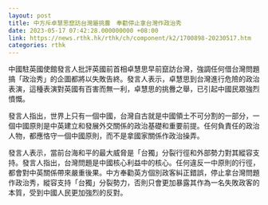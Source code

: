 ```yaml
---
layout: post
title: 中方斥卓慧思竄訪台灣屬挑釁　奉勸停止拿台灣作政治秀
date: 2023-05-17 07:42:28.000000000 +08:00
link: https://news.rthk.hk/rthk/ch/component/k2/1700898-20230517.htm
categories: rthk
---
```


中國駐英國使館發言人批評英國前首相卓慧思早前竄訪台灣，強調任何借台灣問題搞「政治秀」的企圖都將以失敗告終。發言人表示，卓慧思到台灣進行危險的政治表演，這種表演對英國有百害而無一利，卓慧思的挑釁之舉，已引起中國民眾強烈憤慨。

發言人指出，世界上只有一個中國，台灣自古就是中國領土不可分割的一部分，一個中國原則是中英建立和發展外交關係的政治基礎和重要前提。任何負責任的政治人物，都應恪守一個中國原則，而不是拿國家關係作政治操弄。

發言人表示，當前台海和平的最大威脅是「台獨」分裂行徑和外部勢力對其縱容支持。發言人指出，台灣問題是中國核心利益中的核心。任何違反一中原則的行徑，都會對中英關係帶來嚴重後果。中方奉勸英方個別政客糾正錯誤，停止拿台灣問題作政治秀，縱容支持「台獨」分裂勢力，否則只會更加暴露其作為一名失敗政客的本質，受到中國人民更加強烈的反對。
